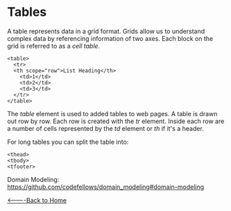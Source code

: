 
# Tables

A table represents data in a grid format.  Grids allow us to understand complex data by referencing information of two axes. Each block on the grid is referred to as a _cell table_.

```
<table>
  <tr>
  <th scope="row">List Heading</th>
    <td>1</td>
    <td>2</td>
    <td>3</td>
  </tr>
</table>
```

The _table_ element is used to added tables to web pages.
A table is drawn out row by row. Each row is created with the _tr_ element. Inside each row are a number of cells represented by the _td_ element or _th_ if it's a header.

For long tables you can split the table into:
```
<thead>
<tbody>
<tfooter>
```



Domain Modeling:
https://github.com/codefellows/domain_modeling#domain-modeling

[<----Back to Home](README.md)